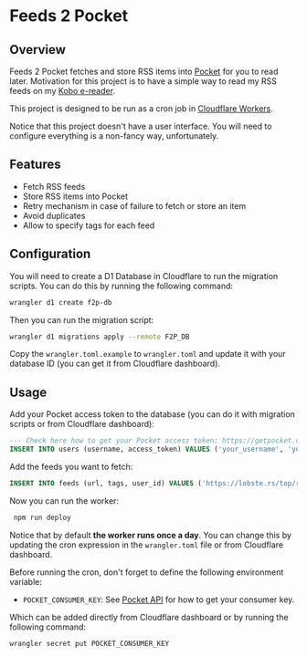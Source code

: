 # Feeds 2 Pocket

## Overview

Feeds 2 Pocket fetches and store RSS items into [Pocket](https://getpocket.com/) for you to read later. Motivation for this project is to have a simple way to read my RSS feeds on my [Kobo e-reader](https://help.kobo.com/hc/en-us/articles/360017763753-Use-the-Pocket-App-with-your-Kobo-eReader).

This project is designed to be run as a cron job in [Cloudflare Workers](https://workers.cloudflare.com/).

Notice that this project doesn't have a user interface. You will need to configure everything is a non-fancy way, unfortunately.

## Features

- Fetch RSS feeds
- Store RSS items into Pocket
- Retry mechanism in case of failure to fetch or store an item
- Avoid duplicates
- Allow to specify tags for each feed

## Configuration

You will need to create a D1 Database in Cloudflare to run the migration scripts. You can do this by running the following command:

```bash
wrangler d1 create f2p-db
```

Then you can run the migration script:

```bash
wrangler d1 migrations apply --remote F2P_DB
```

Copy the `wrangler.toml.example` to `wrangler.toml` and update it with your database ID (you can get it from Cloudflare dashboard).

## Usage

Add your Pocket access token to the database (you can do it with migration scripts or from Cloudflare dashboard):

```sql
--- Check here how to get your Pocket access token: https://getpocket.com/developer/docs/authentication
INSERT INTO users (username, access_token) VALUES ('your_username', 'your_access_token');
```

Add the feeds you want to fetch:

```sql
INSERT INTO feeds (url, tags, user_id) VALUES ('https://lobste.rs/top/rss', 'programming,tech', 1);
```

Now you can run the worker:

```bash
 npm run deploy
```
Notice that by default **the worker runs once a day**. You can change this by updating the cron expression in the `wrangler.toml` file or from Cloudflare dashboard.

Before running the cron, don't forget to define the following environment variable:

- `POCKET_CONSUMER_KEY`: See [Pocket API](https://getpocket.com/developer/docs/authentication) for how to get your consumer key.

Which can be added directly from Cloudflare dashboard or by running the following command:

```bash
wrangler secret put POCKET_CONSUMER_KEY
```
